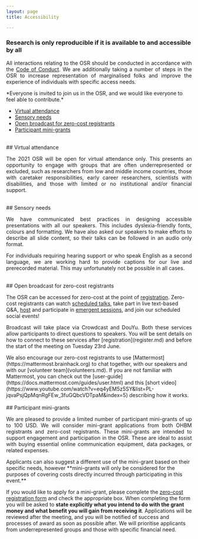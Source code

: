 ```yaml
---
layout: page
title: Accessibility

---
```


### Research is only reproducible if it is available to and accessible by all

<!--img align="right" src="../img/undraw_enter_uhqk.png" alt="future" width="40%"-->

<p align="justify">
All interactions relating to the OSR should be conducted in accordance with the <a href="https://www.humanbrainmapping.org/i4a/pages/index.cfm?pageid=3846">Code of Conduct</a>. We are additionally taking a number of steps in the OSR to increase representation of marginalised folks and improve the experience of individuals with specific access needs.
</p>
*Everyone is invited to join us in the OSR, and we would like everyone to feel able to contribute.*

- [Virtual attendance](#virtual)
- [Sensory needs](#sensory)
- [Open broadcast for zero-cost registrants](#zero-cost)
- [Participant mini-grants](#mini-grants)

<div id="virtual"></div>
<br>
## Virtual attendance
<p align="justify">
The 2021 OSR will be open for virtual attendance only. This presents an opportunity to engage with groups that are often underrepresented or excluded,  such as researchers from low and middle income countries, those with caretaker responsibilities, early career researchers, scientists with disabilities, and those with limited or no institutional and/or financial support.
</p>
<div id="sensory"></div>
<br>
## Sensory needs
<p align="justify">
We have communicated best practices in designing accessible presentations with all our speakers. This includes dyslexia-friendly fonts, colours and formatting. We have also asked our speakers to make efforts to describe all slide content, so their talks can be followed in an audio only format.
</p>
<p align="justify">
For individuals requiring hearing support or who speak English as a second language, we are working hard to provide captions for our live and prerecorded material. This may unfortunately not be possible in all cases.
</p>
<div id="zero-cost"></div>
<br>
## Open broadcast for zero-cost registrants


The OSR can be accessed for zero-cost at the point of [registration](register.md). Zero-cost registrants can watch [scheduled talks](schedule.html), take part in live text-based Q&A, [host](submit.md) and participate in [emergent sessions](format.md/#emergent), and join our scheduled social events!
<p align="justify">
Broadcast will take place via Crowdcast and DouYu. Both these services allow participants to direct questions to speakers. You will be sent details on how to connect to these services after [registration](register.md) and before the start of the meeting on Tuesday 23rd June.
</p>
We also encourage our zero-cost registrants to use [Mattermost](https://mattermost.brainhack.org) to chat together, with our speakers and with our [volunteer team](volunteers.md). If you are not familiar with Mattermost, you can check out the [user-guide](https://docs.mattermost.com/guides/user.html) and this [short video](https://www.youtube.com/watch?v=eq4yEM5z5SY&list=PL-jqvaPsjQpMqnRgFEw_3fuGQbcVDTpaM&index=5) describing how it works.
<div id="mini-grants"></div>
<br>
## Participant mini-grants

<p align="justify">
We are pleased to provide a limited number of participant mini-grants of up to 100 USD. We will consider mini-grant applications from both OHBM registrants and zero-cost registrants. These mini-grants are intended to support engagement and participation in the OSR. These are ideal to assist with buying essential online communication equipment, data packages, or related expenses.
</p>
Applicants can also suggest a different use of the mini-grant based on their specific needs, however **mini-grants will only be considered for the purposes of covering costs directly incurred through participating in this event.**

If you would like to apply for a mini-grant, please complete the [zero-cost registration form](register.md) and check the appropriate box.
When completing the form you will be asked to **state explicitly what you intend to do with the grant money and what benefit you will gain from receiving it**. Applications will be reviewed after the meeting, and you will be notified of success and processes of award as soon as possible after. We will prioritise applicants from underrepresented groups and those with specific financial need.
<div id="hubs"></div>
<br>

